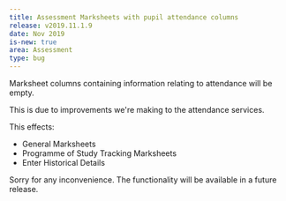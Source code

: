 ```yaml
---
title: Assessment Marksheets with pupil attendance columns 
release: v2019.11.1.9
date: Nov 2019
is-new: true
area: Assessment
type: bug
---
```


Marksheet columns containing information relating to attendance will be empty.

This is due to improvements we're making to the attendance services. 

This effects:

* General Marksheets
* Programme of Study Tracking Marksheets
* Enter Historical Details

Sorry for any inconvenience. The functionality will be available in a future release.
